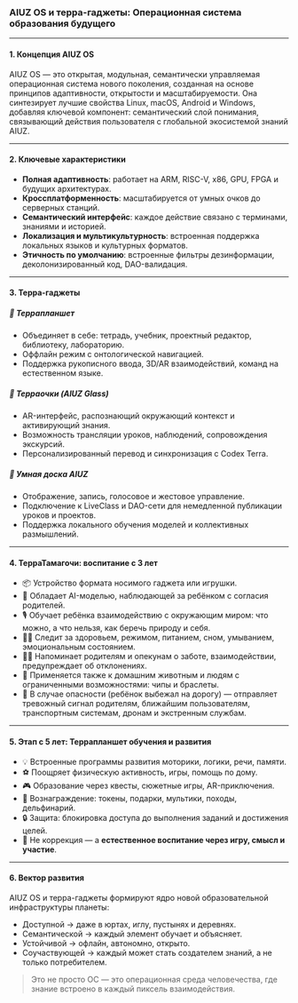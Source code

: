 ### AIUZ OS и терра-гаджеты: Операционная система образования будущего

---

#### 1. Концепция AIUZ OS

AIUZ OS — это открытая, модульная, семантически управляемая операционная система нового поколения, созданная на основе принципов адаптивности, открытости и масштабируемости. Она синтезирует лучшие свойства Linux, macOS, Android и Windows, добавляя ключевой компонент: семантический слой понимания, связывающий действия пользователя с глобальной экосистемой знаний AIUZ.

---

#### 2. Ключевые характеристики

- **Полная адаптивность**: работает на ARM, RISC-V, x86, GPU, FPGA и будущих архитектурах.
- **Кроссплатформенность**: масштабируется от умных очков до серверных станций.
- **Семантический интерфейс**: каждое действие связано с терминами, знаниями и историей.
- **Локализация и мультикультурность**: встроенная поддержка локальных языков и культурных форматов.
- **Этичность по умолчанию**: встроенные фильтры дезинформации, деколонизированный код, DAO-валидация.

---

#### 3. Терра-гаджеты

##### 📘 Террапланшет
- Объединяет в себе: тетрадь, учебник, проектный редактор, библиотеку, лабораторию.
- Оффлайн режим с онтологической навигацией.
- Поддержка рукописного ввода, 3D/AR взаимодействий, команд на естественном языке.

##### 🧠 Терраочки (AIUZ Glass)
- AR-интерфейс, распознающий окружающий контекст и активирующий знания.
- Возможность трансляции уроков, наблюдений, сопровождения экскурсий.
- Персонализированный перевод и синхронизация с Codex Terra.

##### 🧲 Умная доска AIUZ
- Отображение, запись, голосовое и жестовое управление.
- Подключение к LiveClass и DAO-сети для немедленной публикации уроков и проектов.
- Поддержка локального обучения моделей и коллективных размышлений.

---

#### 4. ТерраТамагочи: воспитание с 3 лет

- 📦 Устройство формата носимого гаджета или игрушки.
- 🧠 Обладает AI-моделью, наблюдающей за ребёнком с согласия родителей.
- 🎙️ Обучает ребёнка взаимодействию с окружающим миром: что можно, а что нельзя, как беречь природу и себя.
- 🕵️‍♂️ Следит за здоровьем, режимом, питанием, сном, умыванием, эмоциональным состоянием.
- 🧘‍♀️ Напоминает родителям и опекунам о заботе, взаимодействии, предупреждает об отклонениях.
- 🐾 Применяется также к домашним животным и людям с ограниченными возможностями: чипы и браслеты.
- 🚨 В случае опасности (ребёнок выбежал на дорогу) — отправляет тревожный сигнал родителям, ближайшим пользователям, транспортным системам, дронам и экстренным службам.

---

#### 5. Этап с 5 лет: Террапланшет обучения и развития

- 💡 Встроенные программы развития моторики, логики, речи, памяти.
- ⚽️ Поощряет физическую активность, игры, помощь по дому.
- 🎮 Образование через квесты, сюжетные игры, AR-приключения.
- 🎁 Вознаграждение: токены, подарки, мультики, походы, дельфинарий.
- 🔒 Защита: блокировка доступа до выполнения заданий и достижения целей.
- 🧠 Не коррекция — а **естественное воспитание через игру, смысл и участие**.

---

#### 6. Вектор развития

AIUZ OS и терра-гаджеты формируют ядро новой образовательной инфраструктуры планеты:
- Доступной → даже в юртах, иглу, пустынях и деревнях.
- Семантической → каждый элемент обучает и объясняет.
- Устойчивой → офлайн, автономно, открыто.
- Соучаствующей → каждый может стать создателем знаний, а не только потребителем.

> Это не просто ОС — это операционная среда человечества, где знание встроено в каждый пиксель взаимодействия.

